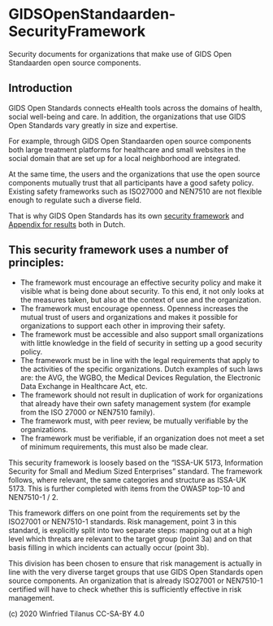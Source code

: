# GIDSOpenStandaarden-SecurityFramework
Security documents for organizations that make use of GIDS Open Standaarden open source components.

## Introduction
GIDS Open Standards connects eHealth tools across the domains of health, social well-being and care. In addition, the organizations that use GIDS Open Standards vary greatly in size and expertise. 

For example, through GIDS Open Standaarden open source components both large treatment platforms for healthcare and small websites in the social domain that are set up for a local neighborhood are integrated.

At the same time, the users and the organizations that use the open source components mutually trust that all participants have a good safety policy. Existing safety frameworks such as ISO27000 and NEN7510 are not flexible enough to regulate such a diverse field.

That is why GIDS Open Standards has its own [security framework](https://github.com/GIDSOpenStandaarden/GIDSOpenStandaarden-SecurityFramework/blob/main/veiligheidskader.md) and [Appendix for results](https://github.com/GIDSOpenStandaarden/GIDSOpenStandaarden-SecurityFramework/blob/main/veiligheidskader.md) both in Dutch.

## This security framework uses a number of principles:
- The framework must encourage an effective security policy and make it visible what is being done about security. To this end, it not only looks at the measures taken, but also at the context of use and the organization.
- The framework must encourage openness. Openness increases the mutual trust of users and organizations and makes it possible for organizations to support each other in improving their safety.
- The framework must be accessible and also support small organizations with little knowledge in the field of security in setting up a good security policy.
- The framework must be in line with the legal requirements that apply to the activities of the specific organizations. Dutch examples of such laws are: the AVG, the WGBO, the Medical Devices Regulation, the Electronic Data Exchange in Healthcare Act, etc.
- The framework should not result in duplication of work for organizations that already have their own safety management system (for example from the ISO 27000 or NEN7510 family).
- The framework must, with peer review, be mutually verifiable by the organizations.
- The framework must be verifiable, if an organization does not meet a set of minimum requirements, this must also be made clear.

This security framework is loosely based on the “ISSA-UK 5173, Information Security for Small and Medium Sized Enterprises” standard. The framework follows, where relevant, the same categories and structure as ISSA-UK 5173. This is further completed with items from the OWASP top-10 and NEN7510-1 / 2.

This framework differs on one point from the requirements set by the ISO27001 or NEN7510-1 standards. Risk management, point 3 in this standard, is explicitly split into two separate steps: mapping out at a high level which threats are relevant to the target group (point 3a) and on that basis filling in which incidents can actually occur (point 3b).

This division has been chosen to ensure that risk management is actually in line with the very diverse target groups that use GIDS Open Standards open source components. An organization that is already ISO27001 or NEN7510-1 certified will have to check whether this is sufficiently effective in risk management.

(c) 2020 Winfried Tilanus CC-SA-BY 4.0
